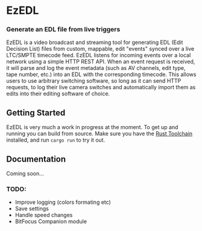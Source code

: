 # EzEDL #

### Generate an EDL file from live triggers ###  

EzEDL is a video broadcast and streaming tool for generating EDL (Edit Decision List) files from custom, mappable, edit "events" synced over a live LTC/SMPTE timecode feed. EzEDL listens for incoming events over a local network using a simple HTTP REST API. When an event request is received, it will parse and log the event metadata (such as AV channels, edit type, tape number, etc.) into an EDL with the corresponding timecode. This allows users to use arbitrary switching software, so long as it can send HTTP requests, to log their live camera switches and automatically import them as edits into their editing software of choice.

## Getting Started ##

EzEDL is very much a work in progress at the moment. To get up and running you can build from source. Make sure you have the [Rust Toolchain](https://www.rust-lang.org/tools/install) installed, and run `cargo run` to try it out.

## Documentation ##

Coming soon...

### TODO: ###
- Improve logging (colors formating etc)
- Save settings
- Handle speed changes
- BitFocus Companion module
